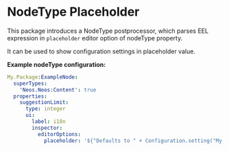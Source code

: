 # NodeType Placeholder

This package introduces a NodeType postprocessor, which parses EEL expression in `placeholder` editor option of nodeType property.

It can be used to show configuration settings in placeholder value.

__Example nodeType configuration:__

```yaml
My.Package:ExampleNode:
  superTypes:
    'Neos.Neos:Content': true
  properties:
    suggestionLimit:
      type: integer
      ui:
        label: i18n
        inspector:
          editorOptions:
            placeholder: '${"Defaults to " + Configuration.setting("My.Package.suggestionLimit")}'
```

